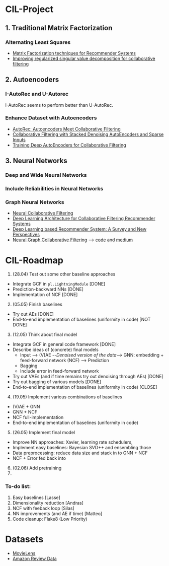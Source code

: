 # CIL-Project

## 1. Traditional Matrix Factorization

### Alternating Least Squares

* [Matrix Factorization techniques for Recommender Systems](https://datajobs.com/data-science-repo/Recommender-Systems-[Netflix].pdf)
* [Improving regularized singular value decomposition for collaborative filtering](https://www.cs.uic.edu/~liub/KDD-cup-2007/proceedings/Regular-Paterek.pdf)

## 2. Autoencoders

### I-AutoRec and U-Autorec

I-AutoRec seems to perform better than U-AutoRec.

### Enhance Dataset with Autoencoders

* [AutoRec: Autoencoders Meet Collaborative Filtering](http://users.cecs.anu.edu.au/~u5098633/papers/www15.pdf)
* [Collaborative Filtering with Stacked Denoising AutoEncoders and Sparse Inputs](https://hal.inria.fr/hal-01256422v1/document)
* [Training Deep AutoEncoders for Collaborative Filtering](https://arxiv.org/pdf/1708.01715.pdf)

## 3. Neural Networks

### Deep and Wide Neural Networks

### Include Reliabilities in Neural Networks

### Graph Neural Networks

* [Neural Collaborative Filtering](https://arxiv.org/pdf/1708.05031.pdf)
* [Deep Learning Architecture for Collaborative Filtering Recommender Systems](https://www.researchgate.net/publication/340416554_Deep_Learning_Architecture_for_Collaborative_Filtering_Recommender_Systems)
* [Deep Learning based Recommender System: A Survey and New Perspectives](https://arxiv.org/pdf/1707.07435.pdf)
* [Neural Graph Collaborative Filtering](https://arxiv.org/pdf/1905.08108.pdf) --> [code](https://github.com/metahexane/ngcf_pytorch_g61/blob/master/ngcf.py) and [medium](https://medium.com/@yusufnoor_88274/implementing-neural-graph-collaborative-filtering-in-pytorch-4d021dff25f3)

# CIL-Roadmap

1. (28.04) Test out some other baseline approaches
 * Integrate GCF in ```pl.LightningModule``` [DONE]
 * Prediction-backward NNs [DONE]
 * Implementation of NCF [DONE]

2. (05.05) Finish baselines
 * Try out AEs [DONE]
 * End-to-end implementation of baselines (uniformity in code) [NOT DONE]

3. (12.05) Think about final model
 * Integrate GCF in general code framework [DONE]
 * Describe ideas of (concrete) final models
   *  Input --> (V)AE --*Denoised version of the data*--> GNN: embedding + feed-forward network (NCF) --> Prediction
   *  Bagging
   *  Include error in feed-forward network
 * Try out VAEs (and if time remains try out denoising through AEs) [DONE]
 * Try out bagging of various models [DONE]
 * End-to-end implementation of baselines (uniformity in code) [CLOSE]

4. (19.05) Implement various combinations of baselines 
 * (V)AE + GNN
 * GNN + NCF 
 * NCF full-implementation
 * End-to-end implementation of baselines (uniformity in code)

5. (26.05) Implement final model
 * Improve NN approaches: Xavier, learning rate schedulers,  
 * Implement easy baselines: Bayesian SVD++ and ensembling those
 * Data preprocessing: reduce data size and stack in to GNN + NCF
 * NCF + Error fed back into

6. (02.06) Add pretraining
7.

### To-do list:
1. Easy baselines [Lasse]
2. Dimensionality reduction [Andras]
3. NCF with feeback loop [Silas]
4. NN improvements (and AE if time) [Matteo] 
5. Code cleanup: Flake8 (Low Priority)


# Datasets
* [MovieLens](https://grouplens.org/datasets/movielens/)
* [Amazon Review Data](https://nijianmo.github.io/amazon/index.html)

